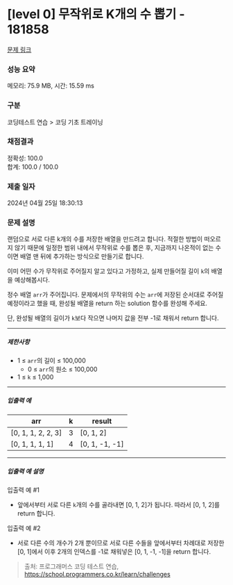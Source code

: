 # [level 0] 무작위로 K개의 수 뽑기 - 181858 

[문제 링크](https://school.programmers.co.kr/learn/courses/30/lessons/181858#) 

### 성능 요약

메모리: 75.9 MB, 시간: 15.59 ms

### 구분

코딩테스트 연습 > 코딩 기초 트레이닝

### 채점결과

정확성: 100.0<br/>합계: 100.0 / 100.0

### 제출 일자

2024년 04월 25일 18:30:13

### 문제 설명

<p>랜덤으로 서로 다른 k개의 수를 저장한 배열을 만드려고 합니다. 적절한 방법이 떠오르지 않기 때문에 일정한 범위 내에서 무작위로 수를 뽑은 후, 지금까지 나온적이 없는 수이면 배열 맨 뒤에 추가하는 방식으로 만들기로 합니다.</p>

<p>이미 어떤 수가 무작위로 주어질지 알고 있다고 가정하고, 실제 만들어질 길이 <code>k</code>의 배열을 예상해봅시다.</p>

<p>정수 배열 <code>arr</code>가 주어집니다. 문제에서의 무작위의 수는 <code>arr</code>에 저장된 순서대로 주어질 예정이라고 했을 때, 완성될 배열을 return 하는 solution 함수를 완성해 주세요.</p>

<p>단, 완성될 배열의 길이가 <code>k</code>보다 작으면 나머지 값을 전부 -1로 채워서 return 합니다.</p>

<hr>

<h5>제한사항</h5>

<ul>
<li>1 ≤ <code>arr</code>의 길이 ≤ 100,000

<ul>
<li>0 ≤ <code>arr</code>의 원소 ≤ 100,000</li>
</ul></li>
<li>1 ≤ <code>k</code> ≤ 1,000</li>
</ul>

<hr>

<h5>입출력 예</h5>
<table class="table">
        <thead><tr>
<th>arr</th>
<th>k</th>
<th>result</th>
</tr>
</thead>
        <tbody><tr>
<td>[0, 1, 1, 2, 2, 3]</td>
<td>3</td>
<td>[0, 1, 2]</td>
</tr>
<tr>
<td>[0, 1, 1, 1, 1]</td>
<td>4</td>
<td>[0, 1, -1, -1]</td>
</tr>
</tbody>
      </table>
<hr>

<h5>입출력 예 설명</h5>

<p>입출력 예 #1</p>

<ul>
<li>앞에서부터 서로 다른 <code>k</code>개의 수를 골라내면 [0, 1, 2]가 됩니다. 따라서 [0, 1, 2]를 return 합니다.</li>
</ul>

<p>입출력 예 #2</p>

<ul>
<li>서로 다른 수의 개수가 2개 뿐이므로 서로 다른 수들을 앞에서부터 차례대로 저장한 [0, 1]에서 이후 2개의 인덱스를 -1로 채워넣은 [0, 1, -1, -1]을 return 합니다.</li>
</ul>


> 출처: 프로그래머스 코딩 테스트 연습, https://school.programmers.co.kr/learn/challenges